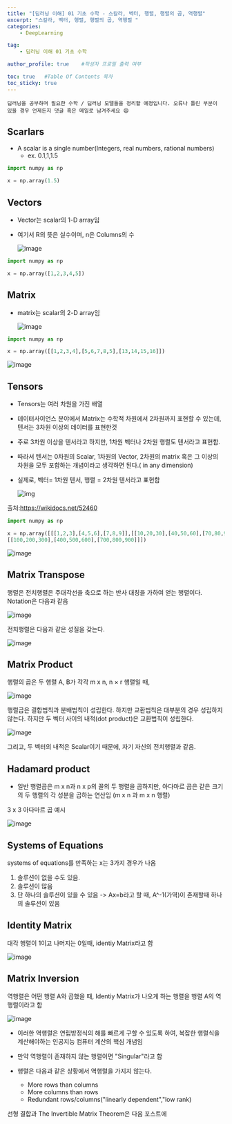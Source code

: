 ```yaml
---
title: "[딥러닝 이해] 01 기초 수학 - 스칼라, 벡터, 행렬, 행렬의 곱, 역행렬"
excerpt: "스칼라, 벡터, 행렬, 행렬의 곱, 역행렬 "
categories:
    - DeepLearning

tag:
    - 딥러닝 이해 01 기초 수학

author_profile: true    #작성자 프로필 출력 여부

toc: true   #Table Of Contents 목차 
toc_sticky: true
---
```


```
딥러닝을 공부하며 필요한 수학 / 딥러닝 모델들을 정리할 예정입니다. 오류나 틀린 부분이 있을 경우 언제든지 댓글 혹은 메일로 남겨주세요 😄
```

## Scarlars 

- A scalar is a single number(Integers, real numbers, rational numbers)
  - ex. 0.1,1,1.5

```python
import numpy as np

x = np.array(1.5)
```

## Vectors

- Vector는 scalar의 1-D array임

- 여기서 R의 뜻은 실수이며, n은 Columns의 수

  ![image](https://user-images.githubusercontent.com/81638919/162995906-a1918d7c-afbe-4b2c-acc5-5fa5477f9501.png)


```python
import numpy as np

x = np.array([1,2,3,4,5])
```

## Matrix

- matrix는 scalar의 2-D array임

  ![image](https://user-images.githubusercontent.com/81638919/162996012-2fb2c147-d0e9-4080-b0e5-d416edcaeb9b.png)

```python
import numpy as np

x = np.array([[1,2,3,4],[5,6,7,8,5],[13,14,15,16]])
```

![image](https://user-images.githubusercontent.com/81638919/162996091-9763fb5a-0946-4798-9d30-81adc99ba8d9.png)

## Tensors

- Tensors는 여러 차원을 가진 배열

- 데이터사이언스 분야에서 Matrix는 수학적 차원에서 2차원까지 표현할 수 있는데, 텐서는 3차원 이상의 데이터를 표현한것

- 주로 3차원 이상을 텐서라고 하지만, 1차원 벡터나 2차원 행렬도 텐서라고 표현함. 

- 따라서 텐서는 0차원의 Scalar, 1차원의 Vector, 2차원의 matrix 혹은 그 이상의 차원을 모두 포함하는 개념이라고 생각하면 된다.( in any dimension)

- 실제로, 벡터= 1차원 텐서, 행렬 = 2차원 텐서라고 표현함

  ![img](https://wikidocs.net/images/page/52460/tensor1.PNG)

출처:https://wikidocs.net/52460

```python
import numpy as np

x = np.array([[[1,2,3],[4,5,6],[7,8,9]],[[10,20,30],[40,50,60],[70,80,90]],
[[100,200,300],[400,500,600],[700,800,900]]])
```

  ![image](https://user-images.githubusercontent.com/81638919/162996224-e9259ba2-75ed-4924-a927-35a577dd00b6.png)


## Matrix Transpose

행렬은 전치행렬은 주대각선을 축으로 하는 반사 대칭을 가하여 얻는 행렬이다. Notation은 다음과 같음

![image](https://user-images.githubusercontent.com/81638919/162996280-cd28080b-d2ef-4b81-b498-0c19c5a00583.png)


전치행렬은 다음과 같은 성질을 갖는다.

![image](https://user-images.githubusercontent.com/81638919/162996331-93f68399-136e-4679-992b-bdfbb41d8102.png)


## Matrix Product

행렬의 곱은 두 행렬 A, B가 각각 m x n, n × r 행렬일 때, 

![image](https://user-images.githubusercontent.com/81638919/162996412-7786caaf-5d7c-4a75-bf78-fdd47e7d240c.png)

행렬곱은 결합법칙과 분배법칙이 성립한다. 하지만 교환법칙은 대부분의 경우 성립하지 않는다. 하지만 두 벡터 사이의 내적(dot product)은 교환법칙이 성립한다.

![image](https://user-images.githubusercontent.com/81638919/162996481-c17da3ab-47d2-4799-b1e7-80e28d316132.png)

그리고, 두 벡터의 내적은 Scalar이기 때문에, 자기 자신의 전치행렬과 같음.

## Hadamard product

- 일반 행렬곱은  m x n과 n x p의 꼴의 두 행렬을 곱하지만, 아다마르 곱은 같은 크기의 두 행렬의 각 성분을 곱하는 연산임 (m x n 과 m x n 행렬)

3 x 3 아다마르 곱 예시

![image](https://user-images.githubusercontent.com/81638919/162996530-32cccba1-b79c-4b84-89e2-280b4520361f.png)


## Systems of Equations

systems of equations를 만족하는 x는 3가지 경우가 나옴

1) 솔루션이 없을 수도 있음.
2) 솔루션이 많음
3) 단 하나의 솔루션이 있을 수 있음
    -> Ax=b라고 할 때, A^-1(가역)이 존재할때 하나의 솔루션이 있음

## Identity Matrix

대각 행렬이 1이고 나머지는 0일때, identiy Matrix라고 함

![image](https://user-images.githubusercontent.com/81638919/162996603-0189ade6-93c8-4ed3-b706-a9ae7340d2d6.png)

## Matrix Inversion

역행렬은 어떤 행렬 A와 곱했을 때, Identiy Matrix가 나오게 하는 행렬을 행렬 A의 역행렬이라고 함

![image](https://user-images.githubusercontent.com/81638919/162996659-7e9ca30a-91d6-42a1-879e-a8a90f4b509f.png)

- 이러한 역행렬은 연립방정식의 해를 빠르게 구할 수 있도록 하여, 복잡한 행렬식을 계산해야하는 인공지능 컴퓨터 계산의 핵심 개념임

- 만약 역행렬이 존재하지 않는 행렬이면 "Singular"라고 함
- 행렬은 다음과 같은 상황에서 역행렬을 가지지 않는다.
  - More rows than columns
  - More columns than rows
  - Redundant rows/columns("linearly dependent","low rank)

선형 결합과 The Invertible Matrix Theorem은 다음 포스트에
